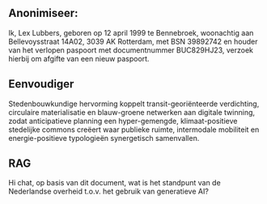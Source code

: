 ## Anonimiseer:
Ik, Lex Lubbers, geboren op 12 april 1999 te Bennebroek, woonachtig aan Bellevoysstraat 14A02, 3039 AK Rotterdam, met BSN 39892742 en houder van het verlopen paspoort met documentnummer BUC829HJ23, verzoek hierbij om afgifte van een nieuw paspoort.

## Eenvoudiger
Stedenbouwkundige hervorming koppelt transit-georiënteerde verdichting, circulaire materialisatie en blauw-groene netwerken aan digitale twinning, zodat anticipatieve planning een hyper-gemengde, klimaat-positieve stedelijke commons creëert waar publieke ruimte, intermodale mobiliteit en energie-positieve typologieën synergetisch samenvallen.

## RAG
Hi chat, op basis van dit document, wat is het standpunt van de Nederlandse overheid t.o.v. het gebruik van generatieve AI?